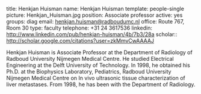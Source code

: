 title: Henkjan Huisman
name: Henkjan Huisman
template: people-single
picture: Henkjan_Huisman.jpg
position: Associate professor
active: yes
groups: diag
email: henkjan.huisman@radboudumc.nl
office: Route 767, Room 30
type: faculty
telephone: +31 24 3617536 
linkedin: http://www.linkedin.com/pub/henkjan-huisman/4b/7b3/28a
scholar:: http://scholar.google.com/citations?user=zkMmvCwAAAAJ

Henkjan Huisman is Associate Professor at the Department of Radiology of Radboud University Nijmegen Medical Centre. He studied Electrical Engineering at the Delft University of Technology. In 1998, he obtained his Ph.D. at the Biophysics Laboratory, Pediatrics, Radboud University Nijmegen Medical Centre on In vivo ultrasonic tissue characterization of liver metastases. From 1998, he has been with the Department of Radiology.
